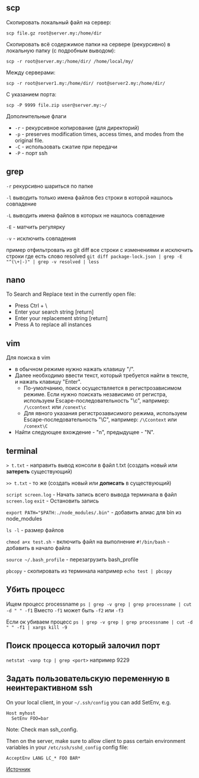 ## scp
Скопировать локальный файл на сервер:

`scp file.gz root@server.my:/home/dir`

Скопировать всё содержимое папки на сервере (рекурсивно) в локальную папку (с подробным выводом):

`scp -r root@server.my:/home/dir/ /home/local/my/`

Между серверами:

`scp -r root@server1.my:/home/dir/ root@server2.my:/home/dir/`

С указанием порта:

`scp -P 9999 file.zip user@server.my:~/`

Дополнительные флаги
* `-r` - рекурсивное копирование (для директорий)
* `-p` - preserves modification times, access times, and modes from the original file.
* `-C` - использовать сжатие при передачи
* `-P` - порт ssh


## grep
`-r` рекурсивно шариться по папке

`-l` выводить только имена файлов без строки в которой нашлось совпадение

`-L` выводить имена файлов в которых не нашлось совпадение

`-E` - матчить регулярку

`-v` - исключить совпадения

пример отфильтровать из git diff все строки с изменениями и исключить строки где есть слово resolved
`git diff package-lock.json | grep -E "^(\+|-)" | grep -v resolved | less`

## nano
To Search and Replace text in the currently open file:	
* Press Ctrl + \
* Enter your search string [return]
* Enter your replacement string [return]
* Press A to replace all instances


## vim
Для поиска в vim 
* в обычном режиме нужно нажать клавишу "/". 
* Далее необходимо ввести текст, который требуется найти в тексте, и нажать клавишу "Enter". 
	* По-умолчанию, поиск осуществляется в регистрозависимом режиме. Если нужно поискать независимо от регистра, используем Escape-последовательность "\c", например: `/\ccontext` или `/conext\c`
	* Для явного указания регистрозависимого режима, используем Escape-последовательность "\С", например: `/\Сcontext` или `/conext\С`
* Найти следующее вхождение - "n", предыдущее - "N".


## terminal
`> t.txt` - направить вывод консоли в файл t.txt (создать новый или **затереть** существующий)

`>> t.txt` - то же (создать новый или **дописать** в существующий)

`script screen.log` - Начать запись всего вывода терминала в файл `screen.log`
`exit` - Остановить запись

`export PATH="$PATH:./node_modules/.bin"` - добавить алиас для bin из node_modules

`ls -l` - размер файлов

`chmod a+x test.sh` - включить файл на выполнение
`#!/bin/bash` - добавить в начало файла

`source ~/.bash_profile`  - перезагрузить bash_profile

`pbcopy` - скопировать из терминала например `echo test | pbcopy`


## Убить процесс
Ищем процесс processname
`ps | grep -v grep | grep processname | cut -d " " -f1`
Вместо `-f1` может быть `-f2` или `-f3`

Если ок убиваем процесс
`ps | grep -v grep | grep processname | cut -d " " -f1 | xargs kill -9`



## Поиск процесса который залочил порт
`netstat -vanp tcp | grep <port>` <port> например 9229


## Задать пользовательскую переменную в неинтерактивном ssh
On your local client, in your `~/.ssh/config` you can add SetEnv, e.g.
```
Host myhost
  SetEnv FOO=bar
```
Note: Check man ssh_config.

Then on the server, make sure to allow client to pass certain environment variables in your `/etc/ssh/sshd_config` config file:
```
AcceptEnv LANG LC_* FOO BAR*
```
[Источник](https://superuser.com/a/1447790)
